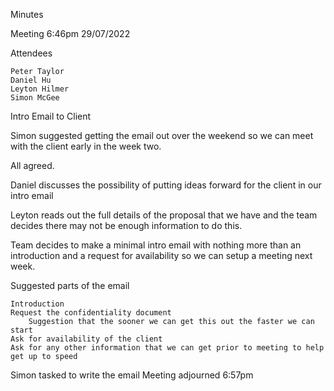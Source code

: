 Minutes

Meeting 6:46pm 29/07/2022 

Attendees  

    Peter Taylor 
    Daniel Hu 
    Leyton Hilmer 
    Simon McGee 

 

Intro Email to Client 

Simon suggested getting the email out over the weekend so we can meet with the client early in the week two.

All agreed. 

Daniel discusses the possibility of putting ideas forward for the client in our intro email 

Leyton reads out the full details of the proposal that we have and the team decides there may not be enough information to do this.   

Team decides to make a minimal intro email with nothing more than an introduction and a request for availability so we can setup a meeting next week. 

Suggested parts of the email 

    Introduction 
    Request the confidentiality document 
        Suggestion that the sooner we can get this out the faster we can start
    Ask for availability of the client 
    Ask for any other information that we can get prior to meeting to help get up to speed 


Simon tasked to write the email 
Meeting adjourned 6:57pm